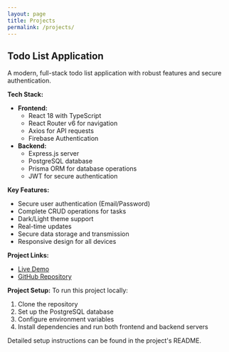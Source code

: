 ```yaml
---
layout: page
title: Projects
permalink: /projects/
---
```


## Todo List Application
A modern, full-stack todo list application with robust features and secure authentication.

**Tech Stack:**
- **Frontend:**
  - React 18 with TypeScript
  - React Router v6 for navigation
  - Axios for API requests
  - Firebase Authentication
- **Backend:**
  - Express.js server
  - PostgreSQL database
  - Prisma ORM for database operations
  - JWT for secure authentication

**Key Features:**
- Secure user authentication (Email/Password)
- Complete CRUD operations for tasks
- Dark/Light theme support
- Real-time updates
- Secure data storage and transmission
- Responsive design for all devices

**Project Links:**
- [Live Demo](https://stema373.github.io/todo-list)
- [GitHub Repository](https://github.com/stema373/todo-list)

**Project Setup:**
To run this project locally:
1. Clone the repository
2. Set up the PostgreSQL database
3. Configure environment variables
4. Install dependencies and run both frontend and backend servers

Detailed setup instructions can be found in the project's README. 